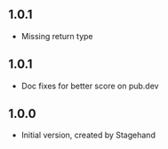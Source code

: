 ## 1.0.1

- Missing return type

## 1.0.1

- Doc fixes for better score on pub.dev

## 1.0.0

- Initial version, created by Stagehand
